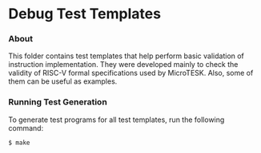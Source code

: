 Debug Test Templates
====================

### About

This folder contains test templates that help perform basic validation of instruction
implementation. They were developed mainly to check the validity of RISC-V formal specifications
used by MicroTESK. Also, some of them can be useful as examples.

### Running Test Generation

To generate test programs for all test templates, run the following command:

```
$ make
```
